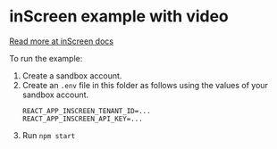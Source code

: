 # inScreen example with video

[Read more at inScreen docs](https://docs.inscreen.com/)

To run the example:

1. Create a sandbox account.
2. Create an `.env` file in this folder as follows using the values of your sandbox account.
    ```
    REACT_APP_INSCREEN_TENANT_ID=...
    REACT_APP_INSCREEN_API_KEY=...
    ```
3. Run `npm start`
